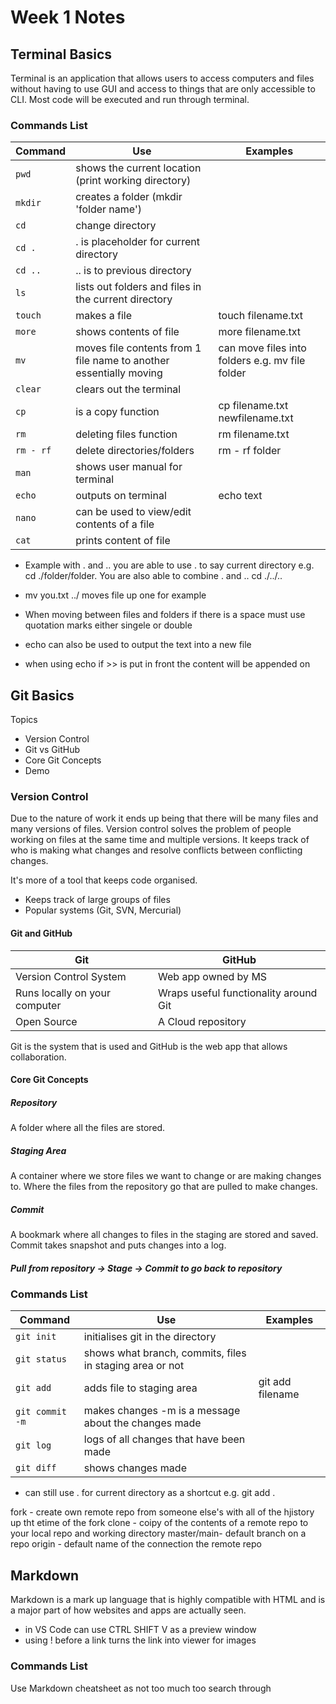 # Week 1 Notes

## Terminal Basics

Terminal is an application that allows users to access computers and files without having to use GUI and access to things that are only accessible to CLI. Most code will be executed and run through terminal.

### Commands List

| Command | Use | Examples |
| ------- | ------ | ------ |
| `pwd `| shows the current location (print working directory) |
| `mkdir` | creates a folder (mkdir 'folder name') |
| `cd `| change directory |
| `cd .` | . is placeholder for current directory | 
| `cd ..` | .. is to previous directory |
| `ls `| lists out folders and files in the current directory |
| `touch` | makes a file | touch filename.txt |
| `more `| shows contents of file | more filename.txt
| `mv `| moves file contents from 1 file name to another essentially moving | can move files into folders e.g. mv file folder
| `clear` | clears out the terminal |
| `cp `| is a copy function | cp filename.txt newfilename.txt |
| `rm `| deleting files function | rm filename.txt |
| `rm - rf` | delete directories/folders | rm - rf folder |
| `man `| shows user manual for terminal | 
| `echo `| outputs on terminal | echo text |  
| `nano `| can be used to view/edit contents of a file | 
| `cat `| prints content of file |

* Example with . and .. you are able to use . to say current directory e.g. cd ./folder/folder. You are also able to combine . and .. cd ./../..

* mv you.txt ../ moves file up one for example

* When moving between files and folders if there is a space must use quotation marks either singele or double

* echo can also be used to output the text into a new file

* when using echo if >> is put in front the content will be appended on

## Git Basics

Topics
* Version Control
* Git vs GitHub
* Core Git Concepts
* Demo

### Version Control
Due to the nature of work it ends up being that there will be many files and many versions of files. Version control solves the problem of people working on files at the same time and multiple versions. It keeps track of who is making what changes and resolve conflicts between conflicting changes.

It's more of a tool that keeps code organised.

* Keeps track of large groups of files
* Popular systems (Git, SVN, Mercurial)

#### Git and GitHub

| Git | GitHub |
| ----------- | ---------- |
| Version Control System | Web app owned by MS |
| Runs locally on your computer | Wraps useful functionality around Git | 
| Open Source | A Cloud repository | 

Git is the system that is used and GitHub is the web app that allows collaboration.

#### Core Git Concepts

##### Repository

A folder where all the files are stored. 

##### Staging Area

A container where we store files we want to change or are making changes to. Where the files from the repository go that are pulled to make changes.

##### Commit

A bookmark where all changes to files in the staging are stored and saved. Commit takes snapshot and puts changes into a log.

##### Pull from repository -> Stage -> Commit to go back to repository

### Commands List

| Command | Use | Examples |
| ------- | ------ | ------ |
| `git init` | initialises git in the directory |  |
| `git status` | shows what branch, commits, files in staging area or not |
| `git add` | adds file to staging area | git add filename |
| `git commit -m` | makes changes -m is a message about the changes made |
| `git log` | logs of all changes that have been made |
| `git diff` | shows changes made |

* can still use . for current directory as a shortcut e.g. git add .

fork - create own remote repo from someone else's with all of the hjistory up tht etime of the fork
clone - coipy of the contents of a remote repo to your local repo and working directory
master/main- default branch on a repo
origin - default name of the connection the remote repo

## Markdown

Markdown is a mark up language that is highly compatible with HTML and is a major part of how websites and apps are actually seen.

* in VS Code can use CTRL SHIFT V as a preview window
* using ! before a link turns the link into viewer for images 

### Commands List

Use Markdown cheatsheet as not too much too search through
